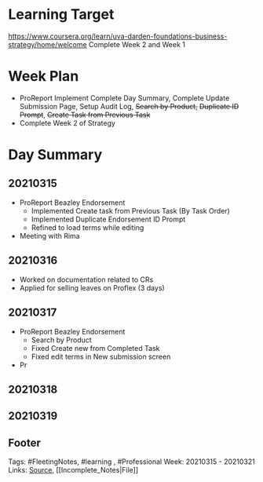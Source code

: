 # Learning Target
https://www.coursera.org/learn/uva-darden-foundations-business-strategy/home/welcome
Complete Week 2 and Week 1
 
# Week Plan
- ProReport Implement Complete Day Summary, Complete Update Submission Page, Setup Audit Log, ~~Search by Product,~~ ~~Duplicate ID Prompt~~, ~~Create Task from Previous Task~~
- Complete Week 2 of Strategy 


# Day Summary
## 20210315
- ProReport Beazley Endorsement
	-  Implemented Create task from Previous Task (By Task Order)
	- Implemented Duplicate Endorsement ID Prompt
	- Refined to load terms while editing
- Meeting with Rima

## 20210316
- Worked on documentation related to CRs
- Applied for selling leaves on Proflex (3 days)

## 20210317
- ProReport Beazley Endorsement
	- Search by Product
	- Fixed Create new from Completed Task
	- Fixed edit terms in New submission screen
- Pr
## 20210318

## 20210319

## Footer

Tags: #FleetingNotes, #learning , #Professional
Week: 20210315 - 20210321
Links: 
[Source](template.md), [[Incomplete_Notes|File]]

<!--
Comment -   
-->
<!--stackedit_data:
eyJoaXN0b3J5IjpbMTIxNzk3NjA4NywzMzE2MDQ2NjYsMTAyMD
EyMTQzNCwtMTc0OTM0MDIzN119
-->